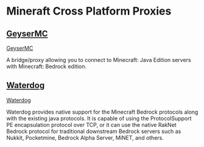 # Mineraft Cross Platform Proxies

## [GeyserMC](geyser)

[GeyserMC](https://github.com/GeyserMC)

A bridge/proxy allowing you to connect to Minecraft: Java Edition servers with Minecraft: Bedrock edition.

## [Waterdog](waterdog)

[Waterdog](https://github.com/WaterdogPE/Waterdog)

Waterdog provides native support for the Minecraft Bedrock protocols along with the existing java protocols. It is capable of using the ProtocolSupport PE encapsulation protocol over TCP, or it can use the native RakNet Bedrock protocol for traditional downstream Bedrock servers such as Nukkit, Pocketmine, Bedrock Alpha Server, MiNET, and others.
